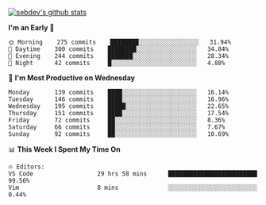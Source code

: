 [![sebdev's github stats](https://github-readme-stats.vercel.app/api?username=sebdeveloper6952&theme=vue-dark)](https://github.com/anuraghazra/github-readme-stats)
<!--START_SECTION:waka-->
**I'm an Early 🐤** 

```text
🌞 Morning    275 commits    ████████░░░░░░░░░░░░░░░░░   31.94% 
🌆 Daytime    300 commits    ████████░░░░░░░░░░░░░░░░░   34.84% 
🌃 Evening    244 commits    ███████░░░░░░░░░░░░░░░░░░   28.34% 
🌙 Night      42 commits     █░░░░░░░░░░░░░░░░░░░░░░░░   4.88%

```
📅 **I'm Most Productive on Wednesday** 

```text
Monday       139 commits    ████░░░░░░░░░░░░░░░░░░░░░   16.14% 
Tuesday      146 commits    ████░░░░░░░░░░░░░░░░░░░░░   16.96% 
Wednesday    195 commits    █████░░░░░░░░░░░░░░░░░░░░   22.65% 
Thursday     151 commits    ████░░░░░░░░░░░░░░░░░░░░░   17.54% 
Friday       72 commits     ██░░░░░░░░░░░░░░░░░░░░░░░   8.36% 
Saturday     66 commits     ██░░░░░░░░░░░░░░░░░░░░░░░   7.67% 
Sunday       92 commits     ██░░░░░░░░░░░░░░░░░░░░░░░   10.69%

```


📊 **This Week I Spent My Time On** 

```text
🔥 Editors: 
VS Code                  29 hrs 58 mins      █████████████████████████   99.56% 
Vim                      8 mins              ░░░░░░░░░░░░░░░░░░░░░░░░░   0.44%

```


<!--END_SECTION:waka-->
